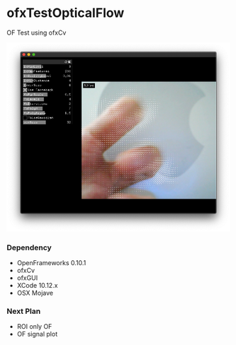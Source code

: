 # ofxTestOpticalFlow
OF Test using ofxCv

![example]( https://github.com/bemoregt/ofxTestOpticalFlow/blob/master/TestOF.png "Example Screenshot")

### Dependency
- OpenFrameworks 0.10.1
- ofxCv
- ofxGUI
- XCode 10.12.x
- OSX Mojave

### Next Plan
- ROI only OF
- OF signal plot
